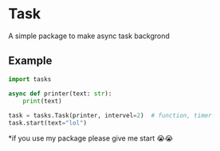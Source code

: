 # Task

A simple package to make async task backgrond

## Example

```py
import tasks

async def printer(text: str):
    print(text)
 
task = tasks.Task(printer, intervel=2)  # function, timer 
task.start(text="lol")
```

*if you use my package please give me start 😭😭 
